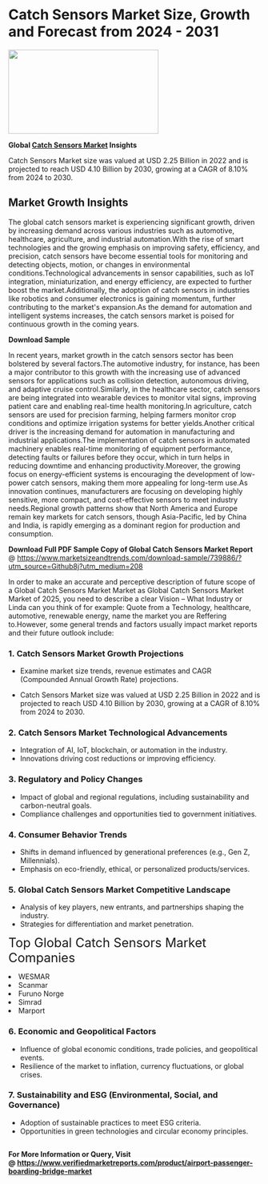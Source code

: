<H1>Catch Sensors Market Size, Growth and Forecast from 2024 - 2031</H1><img class="aligncenter size-medium wp-image-584254" src="https://thirdeyenews.in/wp-content/uploads/2024/09/Global-Market-Research-300x168.jpeg" alt="" width="300" height="168" /><p><strong>Global&nbsp;<a href="https://www.marketsizeandtrends.com/download-sample/739886/?utm_source=Github8j?utm_medium=208">Catch Sensors Market</a> Insights</strong></p><p>Catch Sensors Market size was valued at USD 2.25 Billion in 2022 and is projected to reach USD 4.10 Billion by 2030, growing at a CAGR of 8.10% from 2024 to 2030.</p><p><h2>Market Growth Insights</h2> <p>The global catch sensors market is experiencing significant growth, driven by increasing demand across various industries such as automotive, healthcare, agriculture, and industrial automation.With the rise of smart technologies and the growing emphasis on improving safety, efficiency, and precision, catch sensors have become essential tools for monitoring and detecting objects, motion, or changes in environmental conditions.Technological advancements in sensor capabilities, such as IoT integration, miniaturization, and energy efficiency, are expected to further boost the market.Additionally, the adoption of catch sensors in industries like robotics and consumer electronics is gaining momentum, further contributing to the market's expansion.As the demand for automation and intelligent systems increases, the catch sensors market is poised for continuous growth in the coming years.</p> <p><strong>Download Sample</strong></p> <p>In recent years, market growth in the catch sensors sector has been bolstered by several factors.The automotive industry, for instance, has been a major contributor to this growth with the increasing use of advanced sensors for applications such as collision detection, autonomous driving, and adaptive cruise control.Similarly, in the healthcare sector, catch sensors are being integrated into wearable devices to monitor vital signs, improving patient care and enabling real-time health monitoring.In agriculture, catch sensors are used for precision farming, helping farmers monitor crop conditions and optimize irrigation systems for better yields.Another critical driver is the increasing demand for automation in manufacturing and industrial applications.The implementation of catch sensors in automated machinery enables real-time monitoring of equipment performance, detecting faults or failures before they occur, which in turn helps in reducing downtime and enhancing productivity.Moreover, the growing focus on energy-efficient systems is encouraging the development of low-power catch sensors, making them more appealing for long-term use.As innovation continues, manufacturers are focusing on developing highly sensitive, more compact, and cost-effective sensors to meet industry needs.Regional growth patterns show that North America and Europe remain key markets for catch sensors, though Asia-Pacific, led by China and India, is rapidly emerging as a dominant region for production and consumption.<p><span class=""><strong>Download Full PDF Sample Copy of Global Catch Sensors Market Report</strong> @ <a href="https://www.marketsizeandtrends.com/download-sample/739886/?utm_source=Github8j?utm_medium=208" target="_blank">https://www.marketsizeandtrends.com/download-sample/739886/?utm_source=Github8j?utm_medium=208</a></span></p><p>In order to make an accurate and perceptive description of future scope of a Global&nbsp;Catch Sensors Market Market as Global&nbsp;Catch Sensors Market Market of 2025, you need to describe a clear Vision &ndash; What Industry or Linda can you think of for example: Quote from a Technology, healthcare, automotive, renewable energy, name the market you are Reffering to.However, some general trends and factors usually impact market reports and their future outlook include:</p><h3>1.&nbsp;<strong>Catch Sensors Market Growth Projections</strong></h3><ul><li>Examine market size trends, revenue estimates and CAGR (Compounded Annual Growth Rate) projections.</li><li><p>Catch Sensors Market size was valued at USD 2.25 Billion in 2022 and is projected to reach USD 4.10 Billion by 2030, growing at a CAGR of 8.10% from 2024 to 2030.</p></li></ul><h3>2.&nbsp;<strong>Catch Sensors Market Technological Advancements</strong></h3><ul><li>Integration of AI, IoT, blockchain, or automation in the industry.</li><li>Innovations driving cost reductions or improving efficiency.</li></ul><h3>3.&nbsp;<strong>Regulatory and Policy Changes</strong></h3><ul><li>Impact of global and regional regulations, including sustainability and carbon-neutral goals.</li><li>Compliance challenges and opportunities tied to government initiatives.</li></ul><h3>4.&nbsp;<strong>Consumer Behavior Trends</strong></h3><ul><li>Shifts in demand influenced by generational preferences (e.g., Gen Z, Millennials).</li><li>Emphasis on eco-friendly, ethical, or personalized products/services.</li></ul><h3>5.&nbsp;<strong>Global Catch Sensors Market Competitive Landscape</strong></h3><ul><li>Analysis of key players, new entrants, and partnerships shaping the industry.</li><li>Strategies for differentiation and market penetration.</li></ul><p data-pm-slice="1 1 []"><span style="color: inherit; font-family: inherit; font-size: 25px;">Top Global Catch Sensors Market Companies</span></p><div class="" data-test-id=""><p><li>WESMAR</li><li> Scanmar</li><li> Furuno Norge</li><li> Simrad</li><li> Marport</li></p></div><h3>6.&nbsp;<strong>Economic and Geopolitical Factors</strong></h3><ul><li>Influence of global economic conditions, trade policies, and geopolitical events.</li><li>Resilience of the market to inflation, currency fluctuations, or global crises.</li></ul><h3>7.&nbsp;<strong>Sustainability and ESG (Environmental, Social, and Governance)</strong></h3><ul><li>Adoption of sustainable practices to meet ESG criteria.</li><li>Opportunities in green technologies and circular economy principles.</li></ul><h2><strong style="font-size: 14px;">For More Information or Query, Visit @&nbsp;</strong><a style="background-color: #ffffff; font-size: 14px;" href="https://www.marketsizeandtrends.com/report/catch-sensors-market/" target="_blank">https://www.verifiedmarketreports.com/product/airport-passenger-boarding-bridge-market</a></h2>